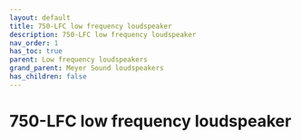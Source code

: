 ```yaml
---
layout: default
title: 750-LFC low frequency loudspeaker
description: 750-LFC low frequency loudspeaker
nav_order: 1
has_toc: true
parent: Low frequency loudspeakers
grand_parent: Meyer Sound loudspeakers
has_children: false
---
```


# 750-LFC low frequency loudspeaker

